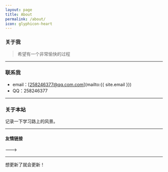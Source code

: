 ```yaml
---
layout: page
title: About
permalink: /about/
icon: glyphicon-heart
---
```


### 关于我

> 希望有一个非常愉快的过程

---

### 联系我

* email：[258246377@qq.com.com](mailto:{{ site.email }})
* QQ：258246377

---

### 关于本站   

记录一下学习路上的风景。


---

#### 友情链接
--->



---

想更新了就会更新！